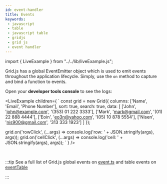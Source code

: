 ```yaml
---
id: event-handler
title: Events
keywords:
 - javascript
 - table
 - javascript table
 - gridjs
 - grid js
 - event handler
---
```


import { LiveExample } from "../../lib/liveExample.js";

Grid.js has a global EventEmitter object which is used to emit events throughout the application lifecycle.
Simply, use the `on` method to capture and bind a function to events.

Open your **developer tools console** to see the logs:

<LiveExample children={
`
const grid = new Grid({
  columns: ['Name', 'Email', 'Phone Number'],
  sort: true,
  search: true,
  data: [
    ['John', 'john@example.com', '(353) 01 222 3333'],
    ['Mark', 'mark@gmail.com',   '(01) 22 888 4444'],
    ['Eoin', 'eo3n@yahoo.com',   '(05) 10 878 5554'],
    ['Nisen', 'nis900@gmail.com',   '313 333 1923']
  ]
});
   
grid.on('rowClick', (...args) => console.log('row: ' + JSON.stringify(args), args));
grid.on('cellClick', (...args) => console.log('cell: ' + JSON.stringify(args), args));
`
} />

<br/>

:::tip
See a full list of Grid.js global events on [event.ts](https://github.com/grid-js/gridjs/blob/master/src/view/events.ts) and
table events on [eventTable](https://github.com/grid-js/gridjs/blob/master/src/view/table/events.ts)

:::
